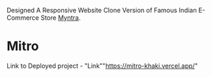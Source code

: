 Designed A Responsive Website Clone Version of Famous Indian E-Commerce Store [Myntra](https://www.myntra.com/).
# Mitro
Link to Deployed project - "Link""https://mitro-khaki.vercel.app/"
